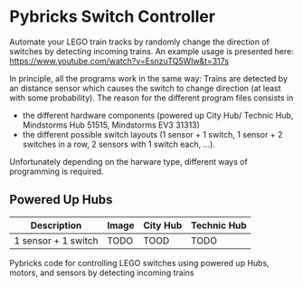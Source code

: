 # Pybricks Switch Controller
Automate your LEGO train tracks by randomly change the direction of switches by detecting incoming trains. An example usage is presented here: https://www.youtube.com/watch?v=EsnzuTQ5WIw&t=317s 

In principle, all the programs work in the same way: Trains are detected by an distance sensor which causes the switch to change direction (at least with some probability). The reason for the different program files consists in
- the different hardware components (powered up City Hub/ Technic Hub, Mindstorms Hub 51515, Mindstorms EV3 31313)
- the different possible switch layouts (1 sensor + 1 switch, 1 sensor + 2 switches in a row, 2 sensors with 1 switch each, ...).

Unfortunately depending on the harware type, different ways of programming is required. 

## Powered Up Hubs
|Description | Image | City Hub | Technic Hub |
|-|-|-|-|
|1 sensor + 1 switch | TODO | TOOD | TODO |

Pybricks code for controlling LEGO switches using powered up Hubs, motors, and sensors by detecting incoming trains
